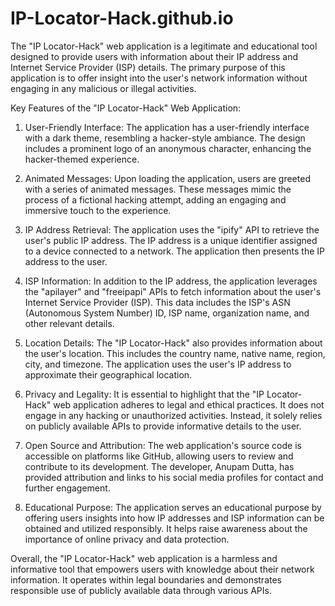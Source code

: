 # IP-Locator-Hack.github.io

The "IP Locator-Hack" web application is a legitimate and educational tool designed to provide users with information about their IP address and Internet Service Provider (ISP) details. The primary purpose of this application is to offer insight into the user's network information without engaging in any malicious or illegal activities.

Key Features of the "IP Locator-Hack" Web Application:

1. User-Friendly Interface: The application has a user-friendly interface with a dark theme, resembling a hacker-style ambiance. The design includes a prominent logo of an anonymous character, enhancing the hacker-themed experience.

2. Animated Messages: Upon loading the application, users are greeted with a series of animated messages. These messages mimic the process of a fictional hacking attempt, adding an engaging and immersive touch to the experience.

3. IP Address Retrieval: The application uses the "ipify" API to retrieve the user's public IP address. The IP address is a unique identifier assigned to a device connected to a network. The application then presents the IP address to the user.

4. ISP Information: In addition to the IP address, the application leverages the "apilayer" and "freeipapi" APIs to fetch information about the user's Internet Service Provider (ISP). This data includes the ISP's ASN (Autonomous System Number) ID, ISP name, organization name, and other relevant details.

5. Location Details: The "IP Locator-Hack" also provides information about the user's location. This includes the country name, native name, region, city, and timezone. The application uses the user's IP address to approximate their geographical location.

6. Privacy and Legality: It is essential to highlight that the "IP Locator-Hack" web application adheres to legal and ethical practices. It does not engage in any hacking or unauthorized activities. Instead, it solely relies on publicly available APIs to provide informative details to the user.

7. Open Source and Attribution: The web application's source code is accessible on platforms like GitHub, allowing users to review and contribute to its development. The developer, Anupam Dutta, has provided attribution and links to his social media profiles for contact and further engagement.

8. Educational Purpose: The application serves an educational purpose by offering users insights into how IP addresses and ISP information can be obtained and utilized responsibly. It helps raise awareness about the importance of online privacy and data protection.

Overall, the "IP Locator-Hack" web application is a harmless and informative tool that empowers users with knowledge about their network information. It operates within legal boundaries and demonstrates responsible use of publicly available data through various APIs.
